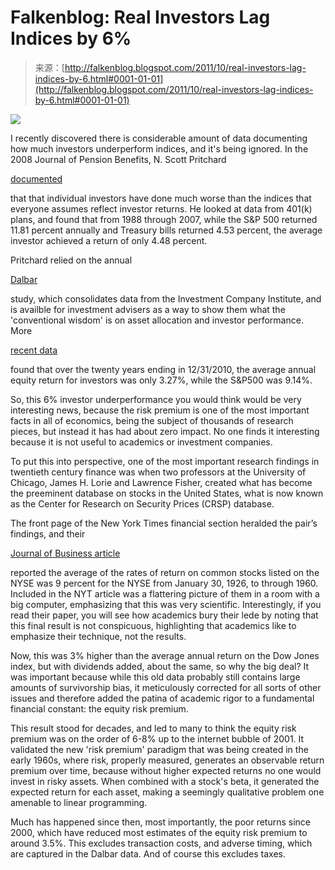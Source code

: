 <!--yml
category: 未分类
date: 2024-05-12 20:41:15
-->

# Falkenblog: Real Investors Lag Indices by 6%

> 来源：[http://falkenblog.blogspot.com/2011/10/real-investors-lag-indices-by-6.html#0001-01-01](http://falkenblog.blogspot.com/2011/10/real-investors-lag-indices-by-6.html#0001-01-01)

[![](img/e3400824bc11cb6a8efe112d1a6dfda5.png)](https://blogger.googleusercontent.com/img/b/R29vZ2xl/AVvXsEiMFVT7zfSfS6UjgwVYGbIsHB5QxtQrt8HUbGQP2mbV8vmymEA6746yHc5ZPkeXYHVqdxTAQOV2ami0P9pTmEyKsI35q3IKJeKXRuDnIYUb5SPcvjywhxbHOn6kKyV7S9FeIe23pg/s1600/PritchardGraph.jpg)

I recently discovered there is considerable amount of data documenting how much investors underperform indices, and it's being ignored. In the 2008 Journal of Pension Benefits, N. Scott Pritchard

[documented](http://www.oreillywa.com/pdf/The%20Tyranny%20of%20Choice.pdf)

that that individual investors have done much worse than the indices that everyone assumes reflect investor returns. He looked at data from 401(k) plans, and found that from 1988 through 2007, while the S&P 500 returned 11.81 percent annually and Treasury bills returned 4.53 percent, the average investor achieved a return of only 4.48 percent.

Pritchard relied on the annual

[Dalbar](http://www.dalbar.com/)

study, which consolidates data from the Investment Company Institute, and is availble for investment advisers as a way to show them what the 'conventional wisdom' is on asset allocation and investor performance. More

[recent data](http://www.bemanaged.com/2011/06/28/2011-dalbar-study-finds-that-investors-are-still-their-own-worth-enemy/)

found that over the twenty years ending in 12/31/2010, the average annual equity return for investors was only 3.27%, while the S&P500 was 9.14%.

So, this 6% investor underperformance you would think would be very interesting news, because the risk premium is one of the most important facts in all of economics, being the subject of thousands of research pieces, but instead it has had about zero impact. No one finds it interesting because it is not useful to academics or investment companies.

To put this into perspective, one of the most important research findings in twentieth century finance was when two professors at the University of Chicago, James H. Lorie and Lawrence Fisher, created what has become the preeminent database on stocks in the United States, what is now known as the Center for Research on Security Prices (CRSP) database.

The front page of the New York Times financial section heralded the pair’s findings, and their

[Journal of Business article](http://www.crsp.com/50/images/rates%20of%20return%20paper.pdf)

reported the average of the rates of return on common stocks listed on the NYSE was 9 percent for the NYSE from January 30, 1926, to through 1960\. Included in the NYT article was a flattering picture of them in a room with a big computer, emphasizing that this was very scientific. Interestingly, if you read their paper, you will see how academics bury their lede by noting that this final result is not conspicuous, highlighting that academics like to emphasize their technique, not the results.

Now, this was 3% higher than the average annual return on the Dow Jones index, but with dividends added, about the same, so why the big deal? It was important because while this old data probably still contains large amounts of survivorship bias, it meticulously corrected for all sorts of other issues and therefore added the patina of academic rigor to a fundamental financial constant: the equity risk premium.

This result stood for decades, and led to many to think the equity risk premium was on the order of 6-8% up to the internet bubble of 2001\. It validated the new 'risk premium' paradigm that was being created in the early 1960s, where risk, properly measured, generates an observable return premium over time, because without higher expected returns no one would invest in risky assets. When combined with a stock's beta, it generated the expected return for each asset, making a seemingly qualitative problem one amenable to linear programming.

Much has happened since then, most importantly, the poor returns since 2000, which have reduced most estimates of the equity risk premium to around 3.5%. This excludes transaction costs, and adverse timing, which are captured in the Dalbar data. And of course this excludes taxes.